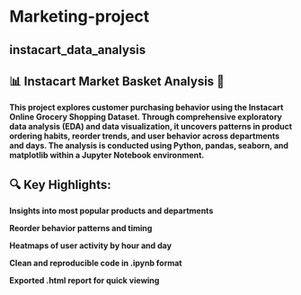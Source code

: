 # Marketing-project
## instacart_data_analysis

## 📊 Instacart Market Basket Analysis 🛒
**This project explores customer purchasing behavior using the Instacart Online Grocery Shopping Dataset. Through comprehensive exploratory data analysis (EDA) and data visualization, it uncovers patterns in product ordering habits, reorder trends, and user behavior across departments and days. The analysis is conducted using Python, pandas, seaborn, and matplotlib within a Jupyter Notebook environment.**

## 🔍 Key Highlights:
**Insights into most popular products and departments**

**Reorder behavior patterns and timing**

**Heatmaps of user activity by hour and day**

**Clean and reproducible code in .ipynb format**

**Exported .html report for quick viewing**

